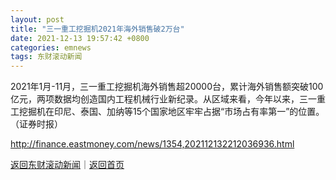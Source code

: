 ```yaml
---
layout: post
title: "三一重工挖掘机2021年海外销售破2万台"
date: 2021-12-13 19:57:42 +0800
categories: emnews
tags: 东财滚动新闻
---
```


2021年1月-11月，三一重工挖掘机海外销售超20000台，累计海外销售额突破100亿元，两项数据均创造国内工程机械行业新纪录。从区域来看，今年以来，三一重工挖掘机在印尼、泰国、加纳等15个国家地区牢牢占据“市场占有率第一”的位置。（证券时报）

<http://finance.eastmoney.com/news/1354,202112132212036936.html>

[返回东财滚动新闻](//finews.withounder.com/emnews/)｜[返回首页](//finews.withounder.com/)